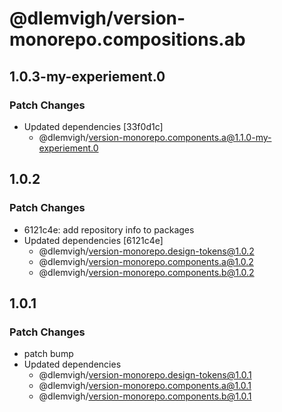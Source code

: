 # @dlemvigh/version-monorepo.compositions.ab

## 1.0.3-my-experiement.0

### Patch Changes

- Updated dependencies [33f0d1c]
  - @dlemvigh/version-monorepo.components.a@1.1.0-my-experiement.0

## 1.0.2

### Patch Changes

- 6121c4e: add repository info to packages
- Updated dependencies [6121c4e]
  - @dlemvigh/version-monorepo.design-tokens@1.0.2
  - @dlemvigh/version-monorepo.components.a@1.0.2
  - @dlemvigh/version-monorepo.components.b@1.0.2

## 1.0.1

### Patch Changes

- patch bump
- Updated dependencies
  - @dlemvigh/version-monorepo.design-tokens@1.0.1
  - @dlemvigh/version-monorepo.components.a@1.0.1
  - @dlemvigh/version-monorepo.components.b@1.0.1
